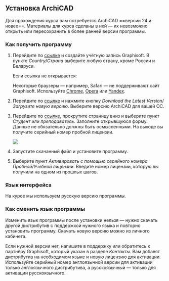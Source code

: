 ## Установка ArchiCAD

Для прохождения курса вам потребуется ArchiCAD ==версии 24 и новее==. Материалы для курса сделаны в ней — их невозможно открыть или пересохранить в более ранней версии программы.

### Как получить программу

1. Перейдите по [ссылке](https://graphisoftid.graphisoft.com/?app=GRAPHISOFT#/register/3/https%3A%2F%2Fgraphisoft.com%2Fru%2Ftry-archicad) и создайте учётную запись Graphisoft. В пункте _Country_/_Страна_ выберите любую страну, кроме России и Беларуси.  

    Если ссылка не открывается:  

    Некоторые браузеры — например, Safari — не поддерживают сайт Graphisoft. Используйте [Chrome](https://www.google.com/intl/ru_ru/chrome/), [Opera](https://www.opera.com/ru) или [Yandex](https://browser.yandex.ru/).

2. Перейдите по [ссылке](https://graphisoft.com/ru/resources-and-support/downloads?localization=RUS&type=AC&version=25) и нажмите кнопку _Download the Latest Version_/_Загрузите новую версию_. Выберите версию ArchiCAD для вашей ОС.

3. Перейдите по [ссылке](https://graphisoft.com/ru/try-archicad), прокрутите страницу вниз и выберите пункт _Студент или преподаватель_. Заполните открывшуюся форму. Данные не обязательно должны быть осмысленными. На выходе вы получите серийный номер пробной лицензии.

    ![](/img/IAB_22/1692954688_arc_license.png#bordered)

4. Запустите скачанный файл и установите программу.
5. Выберите пункт _Активировать с помощью серийного номера Пробной/Учебной лицензии_. Введите номер лицензии, которую вы получили на одном из прошлых шагов.

### Язык интерфейса

На курсе мы используем русскую версию программы.

### Как сменить язык программы

Изменить язык программы после установки нельзя — нужно скачать другой дистрибутив с поддержкой нужного языка и повторно установить программу. Скачать новую версию можно из личного кабинета.

Если нужной версии нет, напишите в поддержку или обратитесь к партнёру Graphisoft, который указан в разделе _Контакты_. Вам добавят дистрибутив на необходимом языке и новую лицензию для активации. Используйте серийный номер англоязычной версии для активации только англоязычного дистрибутива, а русскоязычный — только для активации русскоязычного.
